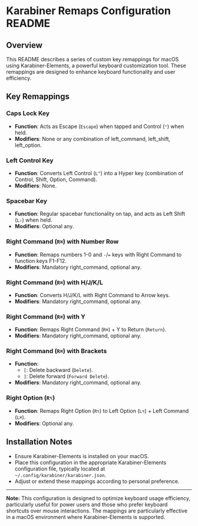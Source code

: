 # Karabiner Remaps Configuration README

## Overview

This README describes a series of custom key remappings for macOS using Karabiner-Elements, a powerful keyboard customization tool. These remappings are designed to enhance keyboard functionality and user efficiency.

## Key Remappings

### Caps Lock Key

- **Function**: Acts as Escape (`Escape`) when tapped and Control (`⌃`) when held.
- **Modifiers**: None or any combination of left_command, left_shift, left_option.

### Left Control Key

- **Function**: Converts Left Control (`L^`) into a Hyper key (combination of Control, Shift, Option, Command).
- **Modifiers**: None.

### Spacebar Key

- **Function**: Regular spacebar functionality on tap, and acts as Left Shift (`L⇧`) when held.
- **Modifiers**: Optional any.

### Right Command (`R⌘`) with Number Row

- **Function**: Remaps numbers 1-0 and `-`/`=` keys with Right Command to function keys F1-F12.
- **Modifiers**: Mandatory right_command, optional any.

### Right Command (`R⌘`) with H/J/K/L

- **Function**: Converts H/J/K/L with Right Command to Arrow keys.
- **Modifiers**: Mandatory right_command, optional any.

### Right Command (`R⌘`) with Y

- **Function**: Remaps Right Command (`R⌘`) + Y to Return (`Return`).
- **Modifiers**: Mandatory right_command, optional any.

### Right Command (`R⌘`) with Brackets

- **Function**:
  - `[`: Delete backward (`Delete`).
  - `]`: Delete forward (`Forward Delete`).
- **Modifiers**: Mandatory right_command, optional any.

### Right Option (`R⌥`)

- **Function**: Remaps Right Option (`R⌥`) to Left Option (`L⌥`) + Left Command (`L⌘`).
- **Modifiers**: Optional any.

## Installation Notes

- Ensure Karabiner-Elements is installed on your macOS.
- Place this configuration in the appropriate Karabiner-Elements configuration file, typically located at `~/.config/karabiner/karabiner.json`.
- Adjust or extend these mappings according to personal preference.

---

**Note:** This configuration is designed to optimize keyboard usage efficiency, particularly useful for power users and those who prefer keyboard shortcuts over mouse interactions. The mappings are particularly effective in a macOS environment where Karabiner-Elements is supported.
